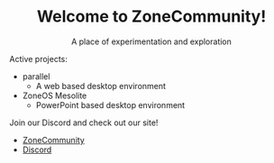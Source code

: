 <div align="center">
  <h1>Welcome to ZoneCommunity!</h1>
  <p>A place of experimentation and exploration</p>
</div>

Active projects:
- parallel
  - A web based desktop environment
- ZoneOS Mesolite
  - PowerPoint based desktop environment
 
Join our Discord and check out our site!<br>
- [ZoneCommunity](https://www.zonecommunity.net)<br>
- [Discord](https://discord.com/invite/WTVGAMPnzN)
